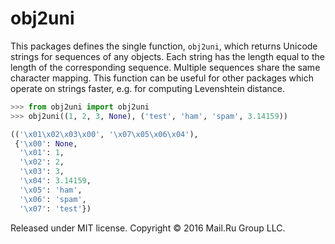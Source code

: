 obj2uni
=======

This packages defines the single function, `obj2uni`, which returns
Unicode strings for sequences of any objects. Each string
has the length equal to the length of the corresponding sequence.
Multiple sequences share the same character mapping.
This function can be useful for other packages which operate on strings faster,
e.g. for computing Levenshtein distance.

```Python
>>> from obj2uni import obj2uni
>>> obj2uni((1, 2, 3, None), ('test', 'ham', 'spam', 3.14159))

(('\x01\x02\x03\x00', '\x07\x05\x06\x04'),
 {'\x00': None,
  '\x01': 1,
  '\x02': 2,
  '\x03': 3,
  '\x04': 3.14159,
  '\x05': 'ham',
  '\x06': 'spam',
  '\x07': 'test'})
```

Released under MIT license. Copyright © 2016 Mail.Ru Group LLC.